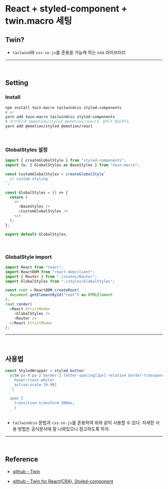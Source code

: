 # React + styled-component + twin.macro 세팅

## Twin?
- `tailwind`와 `css-in-js`를 혼용을 가능케 하는 css 라이브러리

---

<br />

## Setting

### Install 

``` bash 
npm install twin.macro tailwindcss styled-components
# or 
yarn add twin.macro tailwindcss styled-components
# 추가적으로 @emotion/styled @emotion/react도 설치가 필요하다.
yarn add @emotion/styled @emotion/react
```


<br />

### GlobalStyles 설정

``` javascript
import { createGlobalStyle } from "styled-components";
import tw, { GlobalStyles as BaseStyles } from "twin.macro";

const CustomGlobalStyles = createGlobalStyle`
  // custom styling
`;

const GlobalStyles = () => {
  return (
    <>
      <BaseStyles />
      <CustomGlobalStyles />
    </>
  );
};

export default GlobalStyles;
```
<br/>

### GlobalStyle import

``` javascript
import React from "react";
import ReactDOM from "react-dom/client";
import { Router } from "./routes/Router";
import GlobalStyles from "./styles/GlobalStyles";

const root = ReactDOM.createRoot(
  document.getElementById("root") as HTMLElement
);
root.render(
  <React.StrictMode>
    <GlobalStyles />
    <Router />
  </React.StrictMode>
);
```

---

<br />

## 사용법
``` typescript
const StyledWrapper = styled.button`
  ${tw`px-4 py-2 border-2 letter-spacing[2px] relative border-transparent duration-300
    hover:(text-white)
    active:scale-[0.99]
  `}

  span {
    transition:transform 300ms;
    }
  `
```

- `tailwindcss` 문법과 `css-in-js`를 혼용하여 위와 같이 사용할 수 있다. 자세한 사용 방법은 공식문서에 잘 나와있으니 참고하도록 하자. 


---

<br />


## Reference

- [github - Twin](https://github.com/ben-rogerson/twin.macro)

- [github - Twin for React(CRA), Styled-component](https://github.com/ben-rogerson/twin.examples/tree/master/cra-styled-components)

